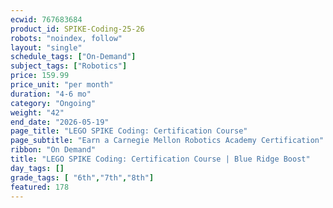 ```yaml
---
ecwid: 767683684
product_id: SPIKE-Coding-25-26
robots: "noindex, follow"
layout: "single"
schedule_tags: ["On-Demand"]
subject_tags: ["Robotics"]
price: 159.99
price_unit: "per month"
duration: "4-6 mo"
category: "Ongoing"
weight: "42"
end_date: "2026-05-19"
page_title: "LEGO SPIKE Coding: Certification Course"
page_subtitle: "Earn a Carnegie Mellon Robotics Academy Certification"
ribbon: "On Demand"
title: "LEGO SPIKE Coding: Certification Course | Blue Ridge Boost"
day_tags: []
grade_tags: [ "6th","7th","8th"]
featured: 178
---
```

